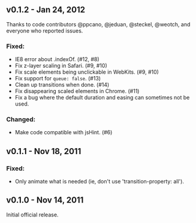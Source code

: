 v0.1.2 - Jan 24, 2012
---------------------

Thanks to code contributors @ppcano, @jeduan, @steckel, @weotch, and everyone 
who reported issues.

### Fixed:
  * IE8 error about .indexOf. (#12, #8)
  * Fix z-layer scaling in Safari. (#9, #10)
  * Fix scale elements being unclickable in WebKits. (#9, #10)
  * Fix support for `queue: false`. (#13)
  * Clean up transitions when done. (#14)
  * Fix disappearing scaled elements in Chrome. (#11)
  * Fix a bug where the default duration and easing can sometimes not be used.

### Changed:
  * Make code compatible with jsHint. (#6)

v0.1.1 - Nov 18, 2011
---------------------

### Fixed:
  * Only animate what is needed (ie, don't use 'transition-property: all').

v0.1.0 - Nov 14, 2011
---------------------

Initial official release.
